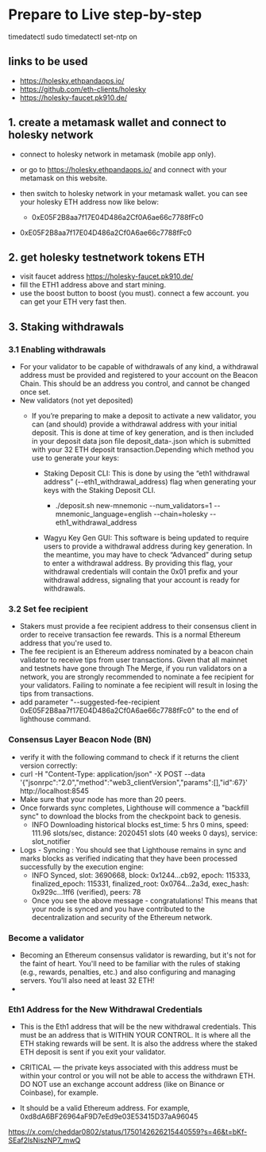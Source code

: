 # Prepare to Live step-by-step

timedatectl
sudo timedatectl set-ntp on

## links to be used
  - https://holesky.ethpandaops.io/
  - https://github.com/eth-clients/holesky
  - https://holesky-faucet.pk910.de/

## 1. create a metamask wallet and connect to holesky network
  - connect to holesky network in metamask (mobile app only).
  - or go to https://holesky.ethpandaops.io/ and connect with your metamask on this website.
  - then switch to holesky network in your metamask wallet. you can see your holesky ETH address now like below:
    - 0xE05F2B8aa7f17E04D486a2Cf0A6ae66c7788fFc0

  - 0xE05F2B8aa7f17E04D486a2Cf0A6ae66c7788fFc0

## 2. get holesky testnetwork tokens ETH
  - visit faucet address https://holesky-faucet.pk910.de/
  - fill the ETH1 address above and start mining.
  - use the boost button to boost (you must). connect a few account. you can get your ETH very fast then.

## 3. Staking withdrawals

### 3.1 Enabling withdrawals
  - For your validator to be capable of withdrawals of any kind, a withdrawal address must be provided and registered to your account on the Beacon Chain. This should be an address you control, and cannot be changed once set.
  - New validators (not yet deposited)
    - If you’re preparing to make a deposit to activate a new validator, you can (and should) provide a withdrawal address with your initial deposit. This is done at time of key generation, and is then included in your deposit data json file deposit_data-<timestamp>.json which is submitted with your 32 ETH deposit transaction.Depending which method you use to generate your keys:

      - Staking Deposit CLI: This is done by using the “eth1 withdrawal address” (--eth1_withdrawal_address) flag when generating your keys with the Staking Deposit CLI.
          - ./deposit.sh new-mnemonic --num_validators=1 --mnemonic_language=english --chain=holesky --eth1_withdrawal_address
        
      - Wagyu Key Gen GUI: This software is being updated to require users to provide a withdrawal address during key generation. In the meantime, you may have to check “Advanced” during setup to enter a withdrawal address. By providing this flag, your withdrawal credentials will contain the 0x01 prefix and your withdrawal address, signaling that your account is ready for withdrawals.  

### 3.2 Set fee recipient
  - Stakers must provide a fee recipient address to their consensus client in order to receive transaction fee rewards. This is a normal Ethereum address that you're used to.
  - The fee recipient is an Ethereum address nominated by a beacon chain validator to receive tips from user transactions. Given that all mainnet and testnets have gone through The Merge, if you run validators on a network, you are strongly recommended to nominate a fee recipient for your validators. Failing to nominate a fee recipient will result in losing the tips from transactions.
  - add parameter "--suggested-fee-recipient 0xE05F2B8aa7f17E04D486a2Cf0A6ae66c7788fFc0" to the end of lighthouse command.

### Consensus Layer Beacon Node (BN)
  - verify it with the following command to check if it returns the client version correctly:
  - curl -H "Content-Type: application/json" -X POST --data '{"jsonrpc":"2.0","method":"web3_clientVersion","params":[],"id":67}' http://localhost:8545
  - Make sure that your node has more than 20 peers.
  - Once forwards sync completes, Lighthouse will commence a "backfill sync" to download the blocks from the checkpoint back to genesis.
      - INFO Downloading historical blocks  est_time: 5 hrs 0 mins, speed: 111.96 slots/sec, distance: 2020451 slots (40 weeks 0 days), service: slot_notifier
  - Logs - Syncing : You should see that Lighthouse remains in sync and marks blocks as verified indicating that they have been processed successfully by the execution engine:
      - INFO Synced, slot: 3690668, block: 0x1244…cb92, epoch: 115333, finalized_epoch: 115331, finalized_root: 0x0764…2a3d, exec_hash: 0x929c…1ff6 (verified), peers: 78
      - Once you see the above message - congratulations! This means that your node is synced and you have contributed to the decentralization and security of the Ethereum network. 

### Become a validator
  - Becoming an Ethereum consensus validator is rewarding, but it's not for the faint of heart. You'll need to be familiar with the rules of staking (e.g., rewards, penalties, etc.) and also configuring and managing servers. You'll also need at least 32 ETH!
  - 

### Eth1 Address for the New Withdrawal Credentials
  - This is the Eth1 address that will be the new withdrawal credentials. This must be an address that is WITHIN YOUR CONTROL. It is where all the ETH staking rewards will be sent. It is also the address where the staked ETH deposit is sent if you exit your validator.

  - CRITICAL — the private keys associated with this address must be within your control or you will not be able to access the withdrawn ETH. DO NOT use an exchange account address (like on Binance or Coinbase), for example.

  - It should be a valid Ethereum address. For example, 0xd8dA6BF26964aF9D7eEd9e03E53415D37aA96045



https://x.com/cheddar0802/status/1750142626215440559?s=46&t=bKf-SEaf2lsNiszNP7_mwQ
